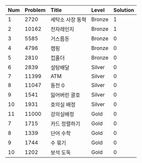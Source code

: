  | Num   | Problem | Title     | Level  |Solution 
|-------|---------|:----------|:-------| -------------
 1| 2720    | 세탁소 사장 동혁 | Bronze |  1
 2| 10162   | 전자레인지     | Bronze |   1   
 3| 5585    | 거스름돈      | Bronze |   0   
 4| 4796    | 캠핑        | Bronze | 0     
 5| 2810    | 컵홀더       | Bronze | 0     
 6| 2839    | 설탕배달      | Silver | 0     
 7| 11399   | ATM       | Silver | 0     
 8| 11047   | 동전 0      | Silver | 0     
 9| 1541    | 잃어버린 괄호   | Silver | 0     
 10| 1931    | 호의실 배정    | Silver | 0 
  11| 11000   | 강의실배정     | Gold   | 0     
 7| 1715    | 카드 정렬하기   | Gold | 0     
 8| 1339    | 단어 수학     | Gold | 0     
 9| 1744    | 수 묶기      | Gold | 0     
 10| 1202    | 보석 도둑     | Gold | 0     